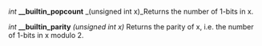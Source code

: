 _int_ **__builtin_popcount** _(unsigned int x)_Returns the number of 1-bits in x.

_int_ **__builtin_parity** _(unsigned int x)_ Returns the parity of x, i.e. the number of 1-bits in x modulo 2.